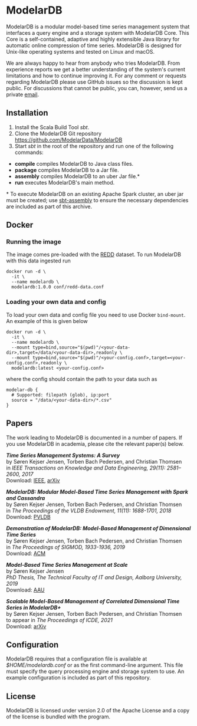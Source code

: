 # ModelarDB
ModelarDB is a modular model-based time series management system that interfaces
a query engine and a storage system with ModelarDB Core. This Core is a
self-contained, adaptive and highly extensible Java library for automatic online
compression of time series. ModelarDB is designed for Unix-like operating
systems and tested on Linux and macOS.

We are always happy to hear from anybody who tries ModelarDB. From experience
reports we get a better understanding of the system's current limitations and
how to continue improving it. For any comment or requests regarding ModelarDB
please use GitHub issues so the discussion is kept public. For discussions that
cannot be public, you can, however, send us a private
[email](mailto:skj@cs.aau.dk "email").

## Installation
1. Install the Scala Build Tool *sbt*.
2. Clone the ModelarDB Git repository https://github.com/ModelarData/ModelarDB
3. Start *sbt* in the root of the repository and run one of the following commands:

- **compile** compiles ModelarDB to Java class files.
- **package** compiles ModelarDB to a Jar file.
- **assembly** compiles ModelarDB to an uber Jar file.*
- **run** executes ModelarDB's main method.

\* To execute ModelarDB on an existing Apache Spark cluster, an uber jar must
be created; use [sbt-assembly](https://github.com/sbt/sbt-assembly) to ensure
the necessary dependencies are included as part of this archive.

## Docker

### Running the image
The image comes pre-loaded with the [REDD](http://redd.csail.mit.edu) dataset.
To run ModelarDB with this data ingested run
```shell
docker run -d \
  -it \
  --name modelardb \
  modelardb:1.0.0 conf/redd-data.conf
```

### Loading your own data and config
To load your own data and config file you need to use Docker `bind-mount`.  
An example of this is given below
```shell
docker run -d \
  -it \
  --name modelardb \
  --mount type=bind,source="$(pwd)"/<your-data-dir>,target=/data/<your-data-dir>,readonly \
  --mount type=bind,source="$(pwd)"/<your-config.conf>,target=<your-config.conf>,readonly \
  modelardb:latest <your-config.conf>
```
where the config should contain the path to your data such as
```hocon
modelar-db {
  # Supported: filepath (glob), ip:port
  source = "/data/<your-data-dir>/*.csv"
}
```


## Papers
The work leading to ModelarDB is documented in a number of papers. If you use
ModelarDB in academia, please cite the relevant paper(s) below.

***Time Series Management Systems: A Survey***\
by Søren Kejser Jensen, Torben Bach Pedersen, and Christian Thomsen\
in *IEEE Transactions on Knowledge and Data Engineering, 29(11): 2581–2600, 2017*\
Download: [IEEE](https://ieeexplore.ieee.org/document/8012550/), [arXiv](https://arxiv.org/abs/1710.01077)

***ModelarDB: Modular Model-Based Time Series Management with Spark and Cassandra***\
by Søren Kejser Jensen, Torben Bach Pedersen, and Christian Thomsen\
in *The Proceedings of the VLDB Endowment, 11(11): 1688-1701, 2018*\
Download: [PVLDB](http://www.vldb.org/pvldb/vol11/p1688-jensen.pdf)

***Demonstration of ModelarDB: Model-Based Management of Dimensional Time Series***\
by Søren Kejser Jensen, Torben Bach Pedersen, and Christian Thomsen\
in *The Proceedings of SIGMOD, 1933-1936, 2019*\
Download: [ACM](https://dl.acm.org/doi/10.1145/3299869.3320216)

***Model-Based Time Series Management at Scale***\
by Søren Kejser Jensen\
*PhD Thesis, The Technical Faculty of IT and Design, Aalborg University, 2019*\
Download: [AAU](https://vbn.aau.dk/en/publications/model-based-time-series-management-at-scale)

***Scalable Model-Based Management of Correlated Dimensional Time Series in ModelarDB+***\
by Søren Kejser Jensen, Torben Bach Pedersen, and Christian Thomsen\
to appear in *The Proceedings of ICDE, 2021*\
Download: [arXiv](https://arxiv.org/abs/1903.10269)

## Configuration
ModelarDB requires that a configuration file is available at
*$HOME/modelardb.conf* or as the first command-line argument. This file
must specify the query processing engine and storage system to use. An example
configuration is included as part of this repository.

## License
ModelarDB is licensed under version 2.0 of the Apache License and a copy of the
license is bundled with the program.
